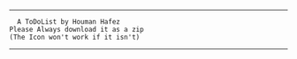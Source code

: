   ______________________________________
      A ToDoList by Houman Hafez
    Please Always download it as a zip
    (The Icon won't work if it isn't)
  ______________________________________

